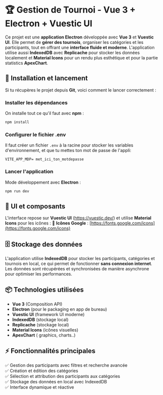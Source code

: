 # 🏆 Gestion de Tournoi - Vue 3 + Electron + Vuestic UI

Ce projet est une **application Electron** développée avec **Vue 3** et **Vuestic UI**. Elle permet de **gérer des tournois**, organiser les catégories et les participants, tout en offrant une **interface fluide et moderne**. L'application utilise aussi **IndexedDB** avec **Replicache** pour stocker les données localement et **Material Icons** pour un rendu plus esthétique et pour la partie statistics **ApexChart**.

## 🚀 Installation et lancement

Si tu récupères le projet depuis **Git**, voici comment le lancer correctement :

### Installer les dépendances
On installe tout ce qu'il faut avec **npm** :
```sh
npm install
```

### Configurer le fichier **.env**
Il faut créer un fichier `.env` à la racine pour stocker les variables d'environnement, et que tu mettes ton mot de passe de l'appli:
```
VITE_APP_MDP= met_ici_ton_motdepasse
```

### Lancer l'application
Mode développement avec **Electron** :
```sh
npm run dev
```

## 🎨 UI et composants
L'interface repose sur **Vuestic UI** (https://vuestic.dev/) et utilise **Material Icons** pour les icônes :
🔗 **Icônes Google** : [https://fonts.google.com/icons](https://fonts.google.com/icons)

## 🗄️ Stockage des données
L'application utilise **IndexedDB** pour stocker les participants, catégories et tournois en local, ce qui permet de fonctionner **sans connexion internet**. Les données sont récupérées et synchronisées de manière asynchrone pour optimiser les performances.

## 📦 Technologies utilisées
- **Vue 3** (Composition API)
- **Electron** (pour le packaging en app de bureau)
- **Vuestic UI** (framework UI moderne)
- **IndexedDB** (stockage local)
- **Replicache** (stockage local)
- **Material Icons** (icônes visuelles)
- **ApexChart** ( graphics, charts..)

## ⚡ Fonctionnalités principales
✅ Gestion des participants avec filtres et recherche avancée  
✅ Création et édition des catégories  
✅ Sélection et attribution des participants aux catégories  
✅ Stockage des données en local avec IndexedDB  
✅ Interface dynamique et réactive  
